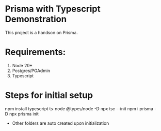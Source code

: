 # Prisma with Typescript Demonstration
This project is a handson on Prisma.

# Requirements:
1. Node 20+
2. Postgres/PGAdmin
3. Typescript

# Steps for initial setup
npm install typescript ts-node @types/node -D
npx tsc --init
npm i prisma -D
npx prisma init

* Other folders are auto created upon initialization

